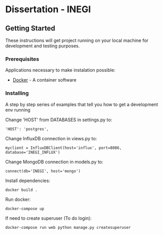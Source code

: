 # Dissertation - INEGI

## Getting Started

These instructions will get project running on your local machine for development and testing purposes.

### Prerequisites

Applications necessary to make instalation possible:

* [Docker](https://www.docker.com/) - A container software

### Installing

A step by step series of examples that tell you how to get a development env running

Change 'HOST' from DATABASES in settings.py to:
```
'HOST': 'postgres',
```

Change InfluxDB connection in views.py to:
```
myclient = InfluxDBClient(host='influx', port=8086, database='INEGI_INFLUX')
```

Change MongoDB connection in models.py to:
```
connect(db='INEGI', host='mongo')
```

Install dependencies:
```
docker build .
```

Run docker:
```
docker-compose up
```

If need to create superuser (To do login):
```
docker-compose run web python manage.py createsuperuser
```
